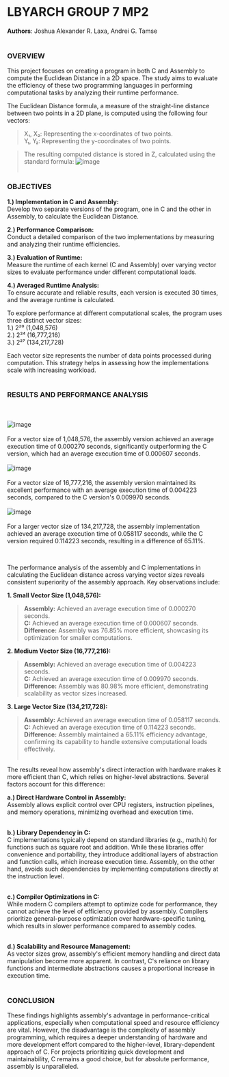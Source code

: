 # **LBYARCH GROUP 7 MP2**

**Authors**: Joshua Alexander R. Laxa, Andrei G. Tamse
<br><br>

### **OVERVIEW**

This project focuses on creating a program in both C and Assembly to compute the Euclidean Distance in a 2D space. The study aims to 
evaluate the efficiency of these two programming languages in performing computational tasks by analyzing their runtime performance.

The Euclidean Distance formula, a measure of the straight-line distance between two points in a 2D plane, is computed using the 
following four vectors:

>X₁, X₂: Representing the x-coordinates of two points.<br>
>Y₁, Y₂: Representing the y-coordinates of two points.

>The resulting computed distance is stored in Z, calculated using the standard formula:
>![image](https://github.com/user-attachments/assets/3e805211-58db-4067-b239-253d7386b5e3)
<br><br>

### **OBJECTIVES**

**1.) Implementation in C and Assembly:**<br>
Develop two separate versions of the program, one in C and   the other in Assembly, to calculate the Euclidean Distance.

**2.) Performance Comparison:**<br>
Conduct a detailed comparison of the two implementations by measuring and analyzing their runtime efficiencies.

**3.) Evaluation of Runtime:**<br>
Measure the runtime of each kernel (C and Assembly) over varying vector sizes to evaluate performance under different computational loads.

**4.) Averaged Runtime Analysis:**<br>
To ensure accurate and reliable results, each version is executed 30 times, and the average runtime is calculated.
<br>

To explore performance at different computational scales, the program uses three distinct vector sizes:<br>
1.) 2²⁰ (1,048,576)<br>
2.) 2²⁴ (16,777,216)<br>
3.) 2²⁷ (134,217,728)<br>

Each vector size represents the number of data points processed during computation. This strategy helps in assessing how the 
implementations scale with increasing workload.<br><br>


### **RESULTS AND PERFORMANCE ANALYSIS**
<br><br>
![image](https://github.com/user-attachments/assets/b66ede68-f0dd-493a-b3ef-60d2deba32d0)<br><br>
For a vector size of 1,048,576, the assembly version achieved an average execution time of 0.000270 seconds, significantly outperforming 
the C version, which had an average 
execution time of 0.000607 seconds.
<br><br>
![image](https://github.com/user-attachments/assets/e4cbcd28-c774-4fad-9a5d-713e6d2580e0)<br><br>
For a vector size of 16,777,216, the assembly version maintained its excellent performance with an average execution time of 0.004223 seconds, 
compared to the C version's 0.009970 seconds. 
<br><br>
![image](https://github.com/user-attachments/assets/c6ce25b9-78e0-412a-9cc7-2317168c53ca)<br><br>
For a larger vector size of 134,217,728, the assembly implementation achieved an average 
execution time of 0.058117 seconds, while the C version required 0.114223 seconds, resulting in a difference of 65.11%.

<br>

The performance analysis of the assembly and C implementations in calculating the Euclidean distance across varying vector sizes reveals 
consistent superiority of the assembly approach. Key observations include:

**1. Small Vector Size (1,048,576):**

>**Assembly:** Achieved an average execution time of 0.000270 seconds. <br>
**C:** Achieved an average execution time of 0.000607 seconds.<br>
**Difference:** Assembly was 76.85% more efficient, showcasing its optimization for smaller computations.<br>

**2. Medium Vector Size (16,777,216):**

>**Assembly:** Achieved an average execution time of 0.004223 seconds.<br>
**C:** Achieved an average execution time of 0.009970 seconds.<br>
**Difference:** Assembly was 80.98% more efficient, demonstrating scalability as vector sizes increased.<br>

**3. Large Vector Size (134,217,728):**

>**Assembly:** Achieved an average execution time of 0.058117 seconds.<br>
**C:** Achieved an average execution time of 0.114223 seconds.<br>
**Difference:** Assembly maintained a 65.11% efficiency advantage, confirming its capability to handle extensive computational loads
effectively.<br><br>

The results reveal how assembly's direct interaction with hardware makes it more efficient than C, which relies on higher-level abstractions. 
Several factors account for this difference:<br>

**a.) Direct Hardware Control in Assembly:**<br>
Assembly allows explicit control over CPU registers, instruction pipelines, and memory operations, minimizing overhead and execution time.<br><br>

**b.) Library Dependency in C:**<br>
C implementations typically depend on standard libraries (e.g., math.h) for functions such as square root and addition. While these libraries 
offer convenience and portability, they introduce additional layers of abstraction and function calls, which increase execution time. Assembly, 
on the other hand, avoids such dependencies by implementing computations directly at the instruction level.<br><br>

**c.) Compiler Optimizations in C:**<br>
While modern C compilers attempt to optimize code for performance, they cannot achieve the level of efficiency provided by assembly. Compilers 
prioritize general-purpose optimization over hardware-specific tuning, which results in slower performance compared to assembly codes.<br><br>

**d.) Scalability and Resource Management:**<br>
As vector sizes grow, assembly's efficient memory handling and direct data manipulation become more apparent. In contrast, C's reliance on library functions 
and intermediate abstractions causes a proportional increase in execution time.<br><br>

### CONCLUSION<br>
These findings highlights assembly's advantage in performance-critical applications, especially when computational speed and resource efficiency are vital. 
However, the disadvantage is the complexity of assembly programming, which requires a deeper understanding of hardware and more development effort compared to the 
higher-level, library-dependent approach of C. For projects prioritizing quick development and maintainability, C remains a good choice, but for absolute 
performance, assembly is unparalleled.
